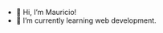 - 👋 Hi, I’m Mauricio!
- 🌱 I’m currently learning web development.

<!---
Mauri667/Mauri is a ✨ special ✨ repository because its `README.md` (this file) appears on your GitHub profile.
You can click the Preview link to take a look at your changes.
--->
